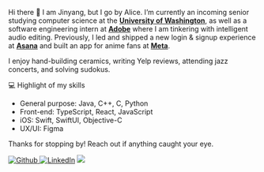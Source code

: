 <!--
**alicezhang030/alicezhang030** is a ✨ _special_ ✨ repository because its `README.md` (this file) appears on your GitHub profile.

Here are some ideas to get you started:

- 🔭 I’m currently working on ...
- 🌱 I’m currently learning ...
- 👯 I’m looking to collaborate on ...
- 🤔 I’m looking for help with ...
- 💬 Ask me about ...
- 📫 How to reach me: ...
- 😄 Pronouns: ...
- ⚡ Fun fact: ...
-->

<p>Hi there 👋 I am Jinyang, but I go by Alice. I’m currently an incoming senior studying computer science at the <strong><a href="https://www.cs.washington.edu/">University of Washington</a></strong>, as well as a software engineering intern at <strong><a href="https://adobe.com/">Adobe</a></strong> where I am tinkering with intelligent audio editing. Previously, I led and shipped a new login & signup experience at <strong><a href="https://asana.com/">Asana</a></strong> and built an app for anime fans at <strong><a href="https://www.meta.com/">Meta</a></strong>.</p>
<p>I enjoy hand-building ceramics, writing Yelp reviews, attending jazz concerts, and solving sudokus.<p>
<p> 💻 Highlight of my skills</p>
<ul> 
  <li>General purpose: Java, C++, C, Python</li>
  <li>Front-end: TypeScript, React, JavaScript</li>
  <li>iOS: Swift, SwiftUI, Objective-C</li>
  <li>UX/UI: Figma</li>
</ul>
<p>Thanks for stopping by! Reach out if anything caught your eye.<p>
<p>
  <a href="https://github.com/alicezhang030" target="_blank">
    <img alt="Github" src="https://img.shields.io/badge/GitHub-%2312100E.svg?&style=for-the-badge&logo=Github&logoColor=white" />
  </a> 
  <a href="https://www.linkedin.com/in/jinyang-zhang/" target="_blank">
    <img alt="LinkedIn" src="https://img.shields.io/badge/LinkedIn-282C34?&style=for-the-badge&logo=linkedin&logoColor=white" /></a>
  <a href="mailto:jinyangzhangcontact@gmail.com">
    <img src="https://img.shields.io/badge/Gmail-D14836?style=for-the-badge&logo=gmail&logoColor=white">
  </a>
</p>
